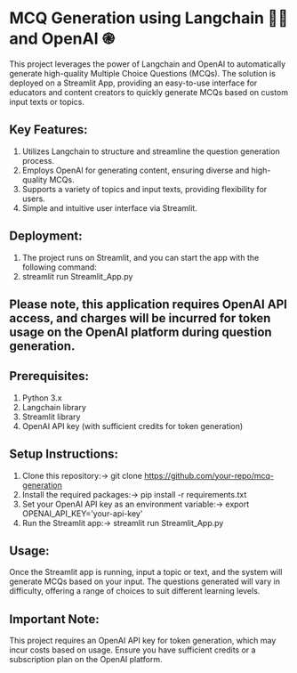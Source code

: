 # MCQ Generation using Langchain 🦜🔗 and OpenAI ֎

This project leverages the power of Langchain and OpenAI to automatically generate high-quality Multiple Choice Questions (MCQs). 
The solution is deployed on a Streamlit App, 
providing an easy-to-use interface for educators and content creators to quickly generate MCQs based on custom input texts or topics.

## Key Features:

1. Utilizes Langchain to structure and streamline the question generation process.
2. Employs OpenAI for generating content, ensuring diverse and high-quality MCQs.
3. Supports a variety of topics and input texts, providing flexibility for users.
4. Simple and intuitive user interface via Streamlit.

## Deployment:
1. The project runs on Streamlit, and you can start the app with the following command:
2. streamlit run Streamlit_App.py
## Please note, this application requires OpenAI API access, and charges will be incurred for token usage on the OpenAI platform during question generation.

## Prerequisites:
1. Python 3.x
2. Langchain library
3. Streamlit library
4. OpenAI API key (with sufficient credits for token generation)

## Setup Instructions:
1. Clone this repository:->
   git clone https://github.com/your-repo/mcq-generation
2. Install the required packages:->
   pip install -r requirements.txt
3. Set your OpenAI API key as an environment variable:->
   export OPENAI_API_KEY='your-api-key'
4. Run the Streamlit app:->
   streamlit run Streamlit_App.py
## Usage:
Once the Streamlit app is running, input a topic or text, and the system will generate MCQs based on your input. 
The questions generated will vary in difficulty, offering a range of choices to suit different learning levels.

## Important Note:
This project requires an OpenAI API key for token generation, which may incur costs based on usage. 
Ensure you have sufficient credits or a subscription plan on the OpenAI platform.
